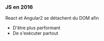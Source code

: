 <!-- .slide: data-background="url(images/slides/worker-rendering/hipster.png) #fff no-repeat center" data-background-size="contain"-->

### JS en 2016

React et Angular2 se détachent du DOM afin 
 - D'être plus performant
 - De s'exécuter partout